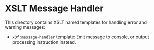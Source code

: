 # XSLT Message Handler 

This directory contains XSLT named templates for handling error and warning messages:

* `x3f:message-handler` template: Emit message to console, or output processing instruction instead.



